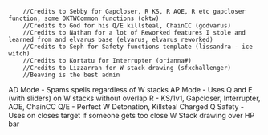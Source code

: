        //Credits to Sebby for Gapcloser, R KS, R AOE, R etc gapcloser function, some OKTWCommon functions (oktw)
		//Credits to God for his Q/E killsteal, ChainCC (godvarus)
		//Credits to Nathan for a lot of Reworked features I stole and learned from and elvarus base (elvarus, elvarus reworked)
		//Credits to Seph for Safety functions template (lissandra - ice witch)
		//Credits to Kortatu for Interrupter (orianna#)
		//Credits to Lizzarran for W stack drawing (sfxchallenger)
		//Beaving is the best admin


AD Mode - Spams spells regardless of W stacks
AP Mode - Uses Q and E (with sliders) on W stacks without overlap
R -  KS/1v1, Gapcloser, Interrupter, AOE, ChainCC
Q/E - Perfect W Detonation, Killsteal
Charged Q Safety - Uses on closes target if someone gets too close
W Stack drawing over HP bar
